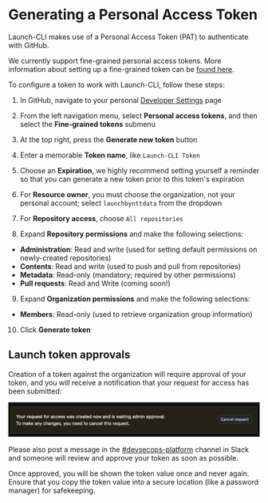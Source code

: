 # Generating a Personal Access Token

Launch-CLI makes use of a Personal Access Token (PAT) to authenticate with GitHub.

We currently support fine-grained personal access tokens. More information about setting up a fine-grained token can be [found here](https://docs.github.com/en/authentication/keeping-your-account-and-data-secure/managinwg-your-personal-access-tokens#creating-a-fine-grained-personal-access-token).

To configure a token to work with Launch-CLI, follow these steps:

1. In GitHub, navigate to your personal [Developer Settings](https://github.com/settings/apps) page

2. From the left navigation menu, select **Personal access tokens**, and then select the **Fine-grained tokens** submenu

3. At the top right, press the **Generate new token** button

4. Enter a memorable **Token name**, like `Launch-CLI Token`

5. Choose an **Expiration**, we highly recommend setting yourself a reminder so that you can generate a new token prior to this token's expiration

6. For **Resource owner**, you must choose the organization, not your personal account; select `launchbynttdata` from the dropdown

7. For **Repository access**, choose `All repositories`

8. Expand **Repository permissions** and make the following selections:

- **Administration**: Read and write (used for setting default permissions on newly-created repositories)
- **Contents**: Read and write (used to push and pull from repositories)
- **Metadata**: Read-only (mandatory; required by other permissions)
- **Pull requests**: Read and Write (coming soon!)

9. Expand **Organization permissions** and make the following selections:

- **Members**: Read-only (used to retrieve organization group information)

10. Click **Generate token**

## Launch token approvals

Creation of a token against the organization will require approval of your token, and you will receive a notification that your request for access has been submitted:

![An in-flight token approval request](./images/token-awaiting-approval.png)

Please also post a message in the [#devsecops-platform](https://launchbynttdata.slack.com/archives/C05T54M99HB) channel in Slack and someone will review and approve your token as soon as possible.

Once approved, you will be shown the token value once and never again. Ensure that you copy the token value into a secure location (like a password manager) for safekeeping.
